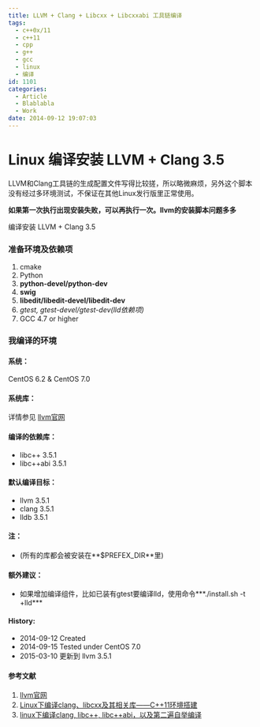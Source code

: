 ```yaml
---
title: LLVM + Clang + Libcxx + Libcxxabi 工具链编译
tags:
  - c++0x/11
  - c++11
  - cpp
  - g++
  - gcc
  - linux
  - 编译
id: 1101
categories:
  - Article
  - Blablabla
  - Work
date: 2014-09-12 19:07:03
---
```


Linux 编译安装 LLVM + Clang 3.5
======

LLVM和Clang工具链的生成配置文件写得比较搓，所以略微麻烦，另外这个脚本没有经过多环境测试，不保证在其他Linux发行版里正常使用。

**如果第一次执行出现安装失败，可以再执行一次。llvm的安装脚本问题多多**

编译安装 LLVM + Clang 3.5 
### 准备环境及依赖项

1. cmake
2. Python
3. **python-devel/python-dev**
4. **swig**
5. **libedit/libedit-devel/libedit-dev**
6. *gtest, gtest-devel/gtest-dev(lld依赖项)*
7. GCC 4.7 or higher

### 我编译的环境
#### 系统：
CentOS 6.2 & CentOS 7.0

#### 系统库：
详情参见 [llvm官网](http://llvm.org/)

#### 编译的依赖库：
+ libc++ 3.5.1
+ libc++abi 3.5.1


#### 默认编译目标：
+ llvm 3.5.1
+ clang 3.5.1
+ lldb 3.5.1

#### 注：
+ (所有的库都会被安装在**$PREFEX_DIR**里)

#### 额外建议：
+ 如果增加编译组件，比如已装有gtest要编译lld，使用命令***./install.sh -t +lld*** 

#### History:
+ 2014-09-12     Created
+ 2014-09-15     Tested under CentOS 7.0
+ 2015-03-10     更新到 llvm 3.5.1


#### 参考文献
1. [llvm官网](http://llvm.org/)
2. [Linux下编译clang、libcxx及其相关库——C++11环境搭建](http://www.cnblogs.com/soaliap/archive/2012/07/23/2605278.html)
3. [linux下编译clang, libc++, libc++abi，以及第二遍自举编译 ](http://blog.csdn.net/heartszhang/article/details/17652461)

